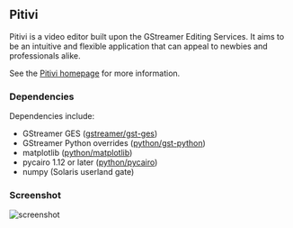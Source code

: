 ## Pitivi

Pitivi is a video editor built upon the GStreamer Editing Services. It
aims to be an intuitive and flexible application that can appeal to
newbies and professionals alike.

See the [Pitivi homepage](http://www.pitivi.org/) for more information.

### Dependencies
Dependencies include:
* GStreamer GES ([gstreamer/gst-ges](../gstreamer/gst-ges))
* GStreamer Python overrides ([python/gst-python](../../python/gst-python))
* matplotlib ([python/matplotlib](../../python/gst-python))
* pycairo 1.12 or later ([python/pycairo](../../python/pycairo))
* numpy (Solaris userland gate)

### Screenshot
![screenshot](https://raw.githubusercontent.com/RocketMan/solaris-ports/master/components/desktop/pitivi/screenshot.png "pitivi")
